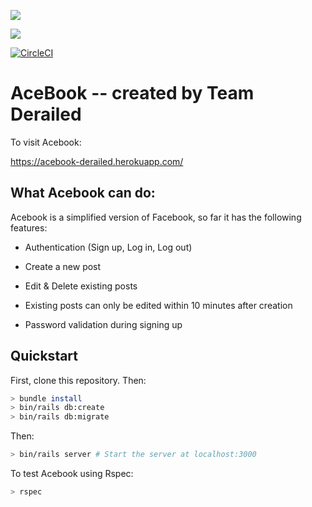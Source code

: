 <a href="https://codeclimate.com/github/EvelinaClayton/acebook-derailed-team/maintainability"><img src="https://api.codeclimate.com/v1/badges/beaad211f76bb6d8c2c2/maintainability" /></a>

<a href="https://codeclimate.com/github/EvelinaClayton/acebook-derailed-team/test_coverage"><img src="https://api.codeclimate.com/v1/badges/beaad211f76bb6d8c2c2/test_coverage" /></a>

[![CircleCI](https://circleci.com/gh/EvelinaClayton/acebook-derailed-team.svg?style=svg)](https://circleci.com/gh/EvelinaClayton/acebook-derailed-team)

# AceBook -- created by Team Derailed

To visit Acebook:

https://acebook-derailed.herokuapp.com/

## What Acebook can do:

Acebook is a simplified version of Facebook, so far it has the following features:

* Authentication (Sign up, Log in, Log out)

* Create a new post

* Edit & Delete existing posts

* Existing posts can only be edited within 10 minutes after creation

* Password validation during signing up

## Quickstart

First, clone this repository. Then:

```bash
> bundle install
> bin/rails db:create
> bin/rails db:migrate
```
Then:

```bash
> bin/rails server # Start the server at localhost:3000
```

To test Acebook using Rspec:

```bash
> rspec
```
